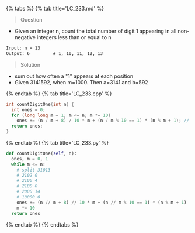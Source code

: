 {% tabs %}
{% tab title='LC_233.md' %}

> Question

* Given an integer n, count the total number of digit 1 appearing in all non-negative integers less than or equal to n

```txt
Input: n = 13
Output: 6         # 1, 10, 11, 12, 13
```

> Solution

* sum out how often a "1" appears at each position
* Given 3141592, when m=1000. Then a=3141 and b=592

{% endtab %}
{% tab title='LC_233.cpp' %}

```cpp
int countDigitOne(int n) {
  int ones = 0;
  for (long long m = 1; m <= n; m *= 10)
    ones += (n / m + 8) / 10 * m + (n / m % 10 == 1) * (n % m + 1); // current digit/position being 0, 1
  return ones;
}
```

{% endtab %}
{% tab title='LC_233.py' %}

```py
def countDigitOne(self, n):
  ones, m = 0, 1
  while m <= n:
    # split 31013
    # 2102 0
    # 2100 4
    # 2100 0
    # 2000 14
    # 10000 0
    ones += (n // m + 8) // 10 * m + (n // m % 10 == 1) * (n % m + 1)
    m *= 10
  return ones
```

{% endtab %}
{% endtabs %}
